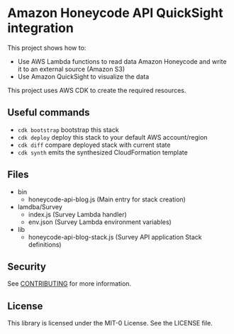 # Amazon Honeycode API QuickSight integration 

This project shows how to:
 * Use AWS Lambda functions to read data Amazon Honeycode and write it to an external source (Amazon S3)
 * Use Amazon QuickSight to visualize the data 

This project uses AWS CDK to create the required resources.

## Useful commands

 * `cdk bootstrap`        bootstrap this stack
 * `cdk deploy`           deploy this stack to your default AWS account/region
 * `cdk diff`             compare deployed stack with current state
 * `cdk synth`            emits the synthesized CloudFormation template

## Files

* bin
  * honeycode-api-blog.js (Main entry for stack creation)
* lamdba/Survey
  * index.js (Survey Lambda handler)
  * env.json (Survey Lambda environment variables)
* lib
  * honeycode-api-blog-stack.js (Survey API application Stack definitions)
  
## Security

See [CONTRIBUTING](CONTRIBUTING.md#security-issue-notifications) for more information.

## License

This library is licensed under the MIT-0 License. See the LICENSE file.